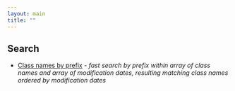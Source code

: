 ```yaml
---
layout: main
title: ""
---
```

## Search
* [Class names by prefix](search/search-class-by-name) - _fast search by prefix within array of class names and array of modification dates, resulting matching class names ordered by modification dates_